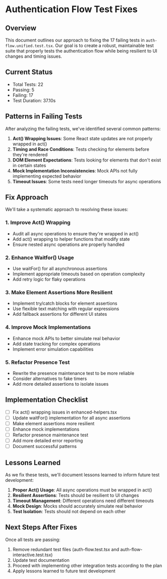 # Authentication Flow Test Fixes

## Overview

This document outlines our approach to fixing the 17 failing tests in `auth-flow.unified.test.tsx`. Our goal is to create a robust, maintainable test suite that properly tests the authentication flow while being resilient to UI changes and timing issues.

## Current Status

- Total Tests: 22
- Passing: 5
- Failing: 17
- Test Duration: 37.10s

## Patterns in Failing Tests

After analyzing the failing tests, we've identified several common patterns:

1. **Act() Wrapping Issues**: Some React state updates are not properly wrapped in act()
2. **Timing and Race Conditions**: Tests checking for elements before they're rendered
3. **DOM Element Expectations**: Tests looking for elements that don't exist in certain states
4. **Mock Implementation Inconsistencies**: Mock APIs not fully implementing expected behavior
5. **Timeout Issues**: Some tests need longer timeouts for async operations

## Fix Approach

We'll take a systematic approach to resolving these issues:

### 1. Improve Act() Wrapping

- Audit all async operations to ensure they're wrapped in act()
- Add act() wrapping to helper functions that modify state
- Ensure nested async operations are properly handled

### 2. Enhance Waitfor() Usage

- Use waitFor() for all asynchronous assertions
- Implement appropriate timeouts based on operation complexity
- Add retry logic for flaky operations

### 3. Make Element Assertions More Resilient

- Implement try/catch blocks for element assertions
- Use flexible text matching with regular expressions
- Add fallback assertions for different UI states

### 4. Improve Mock Implementations

- Enhance mock APIs to better simulate real behavior
- Add state tracking for complex operations
- Implement error simulation capabilities

### 5. Refactor Presence Test

- Rewrite the presence maintenance test to be more reliable
- Consider alternatives to fake timers
- Add more detailed assertions to isolate issues

## Implementation Checklist

- [ ] Fix act() wrapping issues in enhanced-helpers.tsx
- [ ] Update waitFor() implementation for all async assertions
- [ ] Make element assertions more resilient
- [ ] Enhance mock implementations
- [ ] Refactor presence maintenance test
- [ ] Add more detailed error reporting
- [ ] Document successful patterns

## Lessons Learned

As we fix these tests, we'll document lessons learned to inform future test development:

1. **Proper Act() Usage**: All async operations must be wrapped in act()
2. **Resilient Assertions**: Tests should be resilient to UI changes
3. **Timeout Management**: Different operations need different timeouts
4. **Mock Design**: Mocks should accurately simulate real behavior
5. **Test Isolation**: Tests should not depend on each other

## Next Steps After Fixes

Once all tests are passing:

1. Remove redundant test files (auth-flow.test.tsx and auth-flow-interactive.test.tsx)
2. Update test documentation
3. Proceed with implementing other integration tests according to the plan
4. Apply lessons learned to future test development

